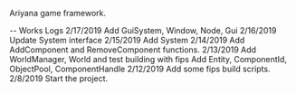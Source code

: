 Ariyana game framework.

-- Works Logs
2/17/2019 Add GuiSystem, Window, Node, Gui
2/16/2019 Update System interface
2/15/2019 Add System
2/14/2019 Add AddComponent and RemoveComponent functions.
2/13/2019 Add WorldManager, World and test building with fips
		  Add Entity, ComponentId, ObjectPool, ComponentHandle
2/12/2019 Add some fips build scripts.
2/8/2019 Start the project.